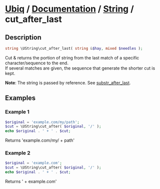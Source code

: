 [Ubiq](https://github.com/Pixel418/Ubiq#readme) / [Documentation](../index.md#readme) / [String](../index.md#string) / cut_after_last
======


Description
-------- 

```php
string \UString\cut_after_last( string &$hay, mixed $needles );
```

Cut & returns the portion of string from the last match of a specific character/sequence to the end. <br>
If several matches are given, the sequence that generate the shorter cut is kept.

**Note**: The string is passed by reference. See [substr_after_last](./substr_after_last.md#readme).



Examples
--------

### Example 1

```php
$original = 'example.com/my/path';
$cut = \UString\cut_after( $original, '/' );
echo $original . ' + ' . $cut;
```
Returns 'example.com/my/ + path'

### Example 2

```php
$original = 'example.com';
$cut = \UString\cut_after( $original, '/' );
echo $original . ' + ' . $cut;
```
Returns ' + example.com'